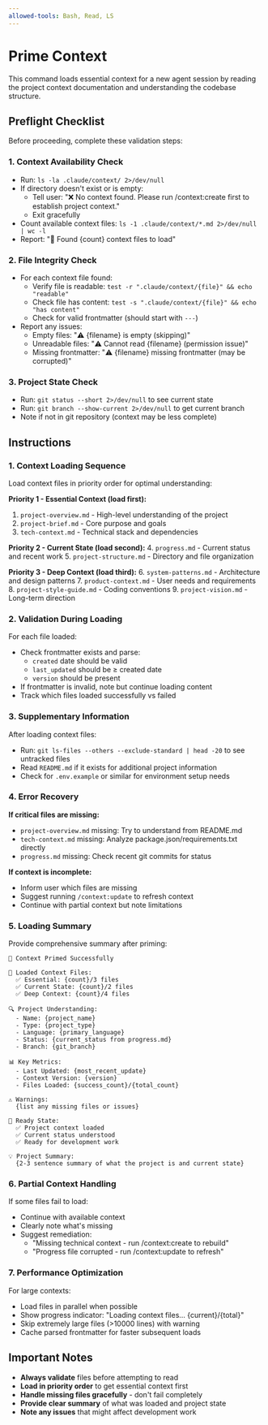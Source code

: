 ```yaml
---
allowed-tools: Bash, Read, LS
---
```


# Prime Context

This command loads essential context for a new agent session by reading the project context documentation and understanding the codebase structure.

## Preflight Checklist

Before proceeding, complete these validation steps:

### 1. Context Availability Check
- Run: `ls -la .claude/context/ 2>/dev/null`
- If directory doesn't exist or is empty:
  - Tell user: "❌ No context found. Please run /context:create first to establish project context."
  - Exit gracefully
- Count available context files: `ls -1 .claude/context/*.md 2>/dev/null | wc -l`
- Report: "📁 Found {count} context files to load"

### 2. File Integrity Check
- For each context file found:
  - Verify file is readable: `test -r ".claude/context/{file}" && echo "readable"`
  - Check file has content: `test -s ".claude/context/{file}" && echo "has content"`
  - Check for valid frontmatter (should start with `---`)
- Report any issues:
  - Empty files: "⚠️ {filename} is empty (skipping)"
  - Unreadable files: "⚠️ Cannot read {filename} (permission issue)"
  - Missing frontmatter: "⚠️ {filename} missing frontmatter (may be corrupted)"

### 3. Project State Check
- Run: `git status --short 2>/dev/null` to see current state
- Run: `git branch --show-current 2>/dev/null` to get current branch
- Note if not in git repository (context may be less complete)

## Instructions

### 1. Context Loading Sequence

Load context files in priority order for optimal understanding:

**Priority 1 - Essential Context (load first):**
1. `project-overview.md` - High-level understanding of the project
2. `project-brief.md` - Core purpose and goals
3. `tech-context.md` - Technical stack and dependencies

**Priority 2 - Current State (load second):**
4. `progress.md` - Current status and recent work
5. `project-structure.md` - Directory and file organization

**Priority 3 - Deep Context (load third):**
6. `system-patterns.md` - Architecture and design patterns
7. `product-context.md` - User needs and requirements
8. `project-style-guide.md` - Coding conventions
9. `project-vision.md` - Long-term direction

### 2. Validation During Loading

For each file loaded:
- Check frontmatter exists and parse:
  - `created` date should be valid
  - `last_updated` should be ≥ created date
  - `version` should be present
- If frontmatter is invalid, note but continue loading content
- Track which files loaded successfully vs failed

### 3. Supplementary Information

After loading context files:
- Run: `git ls-files --others --exclude-standard | head -20` to see untracked files
- Read `README.md` if it exists for additional project information
- Check for `.env.example` or similar for environment setup needs

### 4. Error Recovery

**If critical files are missing:**
- `project-overview.md` missing: Try to understand from README.md
- `tech-context.md` missing: Analyze package.json/requirements.txt directly
- `progress.md` missing: Check recent git commits for status

**If context is incomplete:**
- Inform user which files are missing
- Suggest running `/context:update` to refresh context
- Continue with partial context but note limitations

### 5. Loading Summary

Provide comprehensive summary after priming:

```
🧠 Context Primed Successfully

📖 Loaded Context Files:
  ✅ Essential: {count}/3 files
  ✅ Current State: {count}/2 files  
  ✅ Deep Context: {count}/4 files
  
🔍 Project Understanding:
  - Name: {project_name}
  - Type: {project_type} 
  - Language: {primary_language}
  - Status: {current_status from progress.md}
  - Branch: {git_branch}
  
📊 Key Metrics:
  - Last Updated: {most_recent_update}
  - Context Version: {version}
  - Files Loaded: {success_count}/{total_count}
  
⚠️ Warnings:
  {list any missing files or issues}
  
🎯 Ready State:
  ✅ Project context loaded
  ✅ Current status understood
  ✅ Ready for development work
  
💡 Project Summary:
  {2-3 sentence summary of what the project is and current state}
```

### 6. Partial Context Handling

If some files fail to load:
- Continue with available context
- Clearly note what's missing
- Suggest remediation: 
  - "Missing technical context - run /context:create to rebuild"
  - "Progress file corrupted - run /context:update to refresh"

### 7. Performance Optimization

For large contexts:
- Load files in parallel when possible
- Show progress indicator: "Loading context files... {current}/{total}"
- Skip extremely large files (>10000 lines) with warning
- Cache parsed frontmatter for faster subsequent loads

## Important Notes

- **Always validate** files before attempting to read
- **Load in priority order** to get essential context first
- **Handle missing files gracefully** - don't fail completely
- **Provide clear summary** of what was loaded and project state
- **Note any issues** that might affect development work
